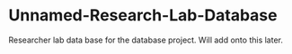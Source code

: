 # Unnamed-Research-Lab-Database
Researcher lab data base for the database project. Will add onto this later.
